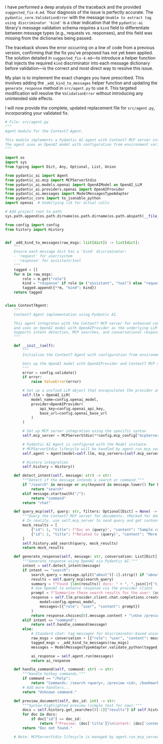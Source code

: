 I have performed a deep analysis of the traceback and the provided `suggested_fix-4.md`. Your diagnosis of the issue is perfectly accurate. The `pydantic_core.ValidationError` with the message `Unable to extract tag using discriminator 'kind'` is a clear indication that the `pydantic-ai` library's message validation schema requires a `kind` field to differentiate between message types (e.g., requests vs. responses), and this field was missing from the dictionaries being passed.

The traceback shows the error occurring on a line of code from a previous version, confirming that the fix you've proposed has not yet been applied. The solution detailed in `suggested_fix-4.md`—to introduce a helper function that injects the required `kind` discriminator into each message dictionary before validation—is the correct and most direct way to resolve this issue.

My plan is to implement the exact changes you have prescribed. This involves adding the `_add_kind_to_messages` helper function and updating the `generate_response` method in `src/agent.py` to use it. This targeted modification will resolve the `ValidationError` without introducing any unintended side effects.

I will now provide the complete, updated replacement file for `src/agent.py`, incorporating your validated fix.

```python
# File: src/agent.py
"""
Agent module for the Context7 Agent.

This module implements a Pydantic AI agent with Context7 MCP server integration.
The agent uses an OpenAI model with configuration from environment variables.
"""

import os
import sys
from typing import Dict, Any, Optional, List, Union

from pydantic_ai import Agent
from pydantic_ai.mcp import MCPServerStdio
from pydantic_ai.models.openai import OpenAIModel as OpenAI_LLM
from pydantic_ai.providers.openai import OpenAIProvider
from pydantic_ai.messages import ModelMessagesTypeAdapter
from pydantic_core import to_jsonable_python
import openai  # Underlying lib for actual calls

# Add project root to path
sys.path.append(os.path.dirname(os.path.dirname(os.path.abspath(__file__))))

from config import config
from history import History


def _add_kind_to_messages(raw_msgs: list[dict]) -> list[dict]:
    """
    Ensure each message dict has a 'kind' discriminator:
    - 'request' for user/system
    - 'response' for assistant/tool
    """
    tagged = []
    for m in raw_msgs:
        role = m.get("role")
        kind = "response" if role in ("assistant", "tool") else "request"
        tagged.append({**m, "kind": kind})
    return tagged


class Context7Agent:
    """
    Context7 Agent implementation using Pydantic AI.

    This agent integrates with the Context7 MCP server for enhanced context management
    and uses an OpenAI model with OpenAIProvider as the underlying LLM provider.
    Supports intent detection, MCP searches, and conversational responses.
    """

    def __init__(self):
        """
        Initialize the Context7 Agent with configuration from environment variables.

        Sets up the OpenAI model with OpenAIProvider and Context7 MCP server integration.
        """
        error = config.validate()
        if error:
            raise ValueError(error)

        # Set up a unified LLM object that encapsulates the provider and model
        self.llm = OpenAI_LLM(
            model_name=config.openai_model,
            provider=OpenAIProvider(
                api_key=config.openai_api_key,
                base_url=config.openai_base_url
            )
        )

        # Set up MCP server integration using the specific syntax
        self.mcp_server = MCPServerStdio(**config.mcp_config["mcpServers"]["context7"])

        # Pydantic AI Agent is configured with the Model instance
        # MCPServerStdio lifecycle will be handled by agent.run_mcp_servers()
        self.agent = Agent(model=self.llm, mcp_servers=[self.mcp_server])

        # History integration
        self.history = History()

    def detect_intent(self, message: str) -> str:
        """Detect if the message intends a search or command."""
        if "/search" in message or any(keyword in message.lower() for keyword in ["tell me about", "find docs on", "search for"]):
            return "search"
        elif message.startswith("/"):
            return "command"
        return "chat"

    def query_mcp(self, query: str, filters: Optional[Dict] = None) -> List[Dict]:
        """Query the Context7 MCP server for documents. (Mocked for demo; integrate real MCP calls.)"""
        # In reality, use self.mcp_server to send query and get contextual results
        mock_results = [
            {"id": 1, "title": f"Doc on {query}", "content": "Sample content...", "tags": ["ai"], "date": "2025-07-13"},
            {"id": 2, "title": f"Related to {query}", "content": "More info...", "tags": ["ethics"], "date": "2025-07-12"}
        ]
        self.history.add_search(query, mock_results)
        return mock_results

    def generate_response(self, message: str, conversation: List[Dict]) -> str:
        """Generate response using OpenAI via Pydantic AI."""
        intent = self.detect_intent(message)
        if intent == "search":
            search_query = message.split("about")[-1].strip() if "about" in message else message
            results = self.query_mcp(search_query)
            summary = f"Found {len(results)} docs: " + ", ".join([r['title'] for r in results])
            # Use OpenAI to enhance response via the provider client
            prompt = f"Summarize these search results for the user: {summary}"
            response = self.llm.provider.client.chat.completions.create(
                model=config.openai_model,
                messages=[{"role": "user", "content": prompt}]
            )
            return response.choices[0].message.content + "\nUse /preview <id> to view."
        elif intent == "command":
            return self.handle_command(message)
        else:
            # Standard chat: tag messages for discriminator-based union
            raw_msgs = conversation + [{"role": "user", "content": message}]
            tagged_msgs = _add_kind_to_messages(raw_msgs)
            messages = ModelMessagesTypeAdapter.validate_python(tagged_msgs)

            ai_response = self.agent.run(messages)
            return ai_response

    def handle_command(self, command: str) -> str:
        """Handle hotkey commands."""
        if command == "/help":
            return "Commands: /search <query>, /preview <id>, /bookmark <id>, /theme <name>, /analytics, /exit"
        # Add more handlers...
        return "Unknown command."

    def preview_document(self, doc_id: int) -> str:
        """Syntax-highlighted preview (simple text for now)."""
        docs = self.history.get_searches()[-1]["results"] if self.history.get_searches() else []
        for doc in docs:
            if doc["id"] == doc_id:
                return f"Preview: {doc['title']}\nContent: {doc['content']}"  # Add highlighting with Rich in CLI
        return "Doc not found."

    # Note: MCPServerStdio lifecycle is managed by agent.run_mcp_servers(); no manual cleanup needed.
```

